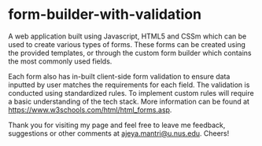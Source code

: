 # form-builder-with-validation
A web application built using Javascript, HTML5 and CSSm which can be used to create various types of forms. These forms can be created using the provided templates, or through the custom form builder which contains the most commonly used fields. 

Each form also has in-built client-side form validation to ensure data inputted by user matches the requirements for each field. The validation is conducted using standardized rules. To implement custom rules will require a basic understanding of the tech stack. More information can be found at https://www.w3schools.com/html/html_forms.asp. 

Thank you for visiting my page and feel free to leave me feedback, suggestions or other comments at ajeya.mantri@u.nus.edu. Cheers!
